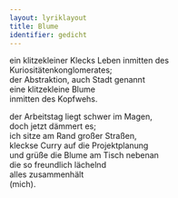 ```yaml
---
layout: lyriklayout
title: Blume
identifier: gedicht
---
```


ein klitzekleiner Klecks Leben inmitten des   
Kuriositätenkonglomerates;  
der Abstraktion, auch Stadt genannt  
	eine klitzekleine Blume  
	inmitten des Kopfwehs.  
 
der Arbeitstag liegt schwer im Magen,  
doch jetzt dämmert es;  
ich sitze am Rand großer Straßen,   
kleckse Curry auf die Projektplanung    
und grüße die Blume am Tisch nebenan  
die so freundlich lächelnd  
alles zusammenhält     
(mich).   
